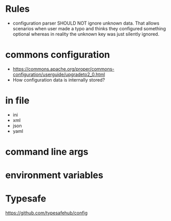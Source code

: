 # Rules
- configuration parser SHOULD NOT ignore unknown data. That allows scenarios when user made a typo and thinks they configured something optional whereas in reality the unknown key was just silently ignored.

# commons configuration
- https://commons.apache.org/proper/commons-configuration/userguide/upgradeto2_0.html
- How configuration data is internally stored?

# in file
- ini
- xml
- json
- yaml

# command line args

# environment variables

# Typesafe
https://github.com/typesafehub/config
